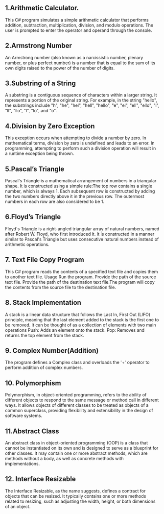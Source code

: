  ## 1.Arithmetic Calculator.
This C# program simulates a simple arithmetic calculator that performs addition, subtraction, multiplication, division, and modulo operations. The user is prompted to enter the operator and operand through the console.
## 2.Armstrong Number
An Armstrong number (also known as a narcissistic number, plenary number, or plus perfect number) is a number that is equal to the sum of its own digits raised to the power of the number of digits.
## 3.Substring of a String
A substring is a contiguous sequence of characters within a larger string. It represents a portion of the original string. For example, in the string "hello", the substrings include "h", "he", "hel", "hell", "hello", "e", "el", "ell", "ello", "l", "ll", "llo", "l", "lo", and "o".
## 4.Division by Zero Exception
This exception occurs when attempting to divide a number by zero. In mathematical terms, division by zero is undefined and leads to an error. In programming, attempting to perform such a division operation will result in a runtime exception being thrown.
## 5.Pascal’s Triangle
Pascal's Triangle is a mathematical arrangement of numbers in a triangular shape. It is constructed using a simple rule:The top row contains a single number, which is always 1.
Each subsequent row is constructed by adding the two numbers directly above it in the previous row. The outermost numbers in each row are also considered to be 1.
## 6.Floyd’s Triangle
Floyd's Triangle is a right-angled triangular array of natural numbers, named after Robert W. Floyd, who first introduced it. It is constructed in a manner similar to Pascal's Triangle but uses consecutive natural numbers instead of arithmetic operations.
## 7. Text File Copy Program
This C# program reads the contents of a specified text file and copies them to another text file.
Usage
Run the program.
Provide the path of the source text file.
Provide the path of the destination text file.The program will copy the contents from the source file to the destination file.
## 8. Stack Implementation
A stack is a linear data structure that follows the Last In, First Out (LIFO) principle, meaning that the last element added to the stack is the first one to be removed. It can be thought of as a collection of elements with two main operations	
Push: Adds an element onto the stack.
Pop: Removes and returns the top element from the stack.
## 9. Complex Number(Addition)
The program defines a Complex class and overloads the '+' operator to perform addition of complex numbers.
## 10. Polymorphism
Polymorphism, in object-oriented programming, refers to the ability of different objects to respond to the same message or method call in different ways. It allows objects of different classes to be treated as objects of a common superclass, providing flexibility and extensibility in the design of software systems.
## 11.Abstract Class
An abstract class in object-oriented programming (OOP) is a class that cannot be instantiated on its own and is designed to serve as a blueprint for other classes. It may contain one or more abstract methods, which are methods without a body, as well as concrete methods with implementations.
## 12. Interface Resizable
The Interface Resizable, as the name suggests, defines a contract for objects that can be resized. It typically contains one or more methods related to resizing, such as adjusting the width, height, or both dimensions of an object.


